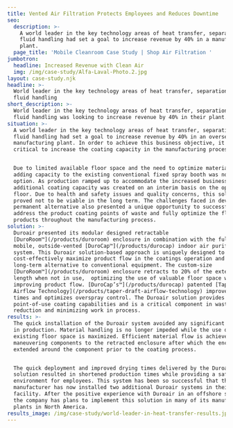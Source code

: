```yaml
---
title: Vented Air Filtration Protects Employees and Reduces Downtime
seo:
  description: >-
    A world leader in the key technology areas of heat transfer, separation and
    fluid handling had set a goal to increase revenue by 40% in a manufacturing
    plant.
  page_title: 'Mobile Cleanroom Case Study | Shop Air Filtration '
jumbotron:
  headline: Increased Revenue with Clean Air
  img: /img/case-study/Alfa-Laval-Photo.2.jpg
layout: case-study.njk
headline: >-
  World leader in the key technology areas of heat transfer, separation, and
  fluid handling
short_description: >-
  World leader in the key technology areas of heat transfer, separation, and
  fluid handling was looking to increase revenue by 40% in their plant.
situation: >-
  A world leader in the key technology areas of heat transfer, separation, and
  fluid handling had set a goal to increase revenue by 40% in an overseas
  manufacturing plant. In order to achieve this business objective, it was
  critical to increase the coating capacity in the manufacturing process.


  Due to limited available floor space and the need to optimize material flow,
  adding capacity to the existing conventional fixed spray booth was not an
  option. As production ramped up to accommodate the increased business volume,
  additional coating capacity was created on an interim basis on the open shop
  floor. Due to health and safety issues and quality concerns, this solution
  proved not to be viable in the long term. The challenges faced in developing a
  permanent alternative also presented a unique opportunity to successfully
  address the product coating points of waste and fully optimize the flow of
  products throughout the manufacturing process.
solution: >-
  Duroair presented its modular designed retractable
  [DuroRoom™](/products/duroroom) enclosure in combination with the fully
  mobile, outside-vented [DuroCap™](/products/durocap) indoor air purification
  system. This Duroair solution-based approach is uniquely designed to
  cost-effectively maximize product flow in the coatings operation and offers a
  long-term alternative to conventional equipment. The custom-size
  [DuroRoom™](/products/duroroom) enclosure retracts to 20% of the extended
  length when not in use,  optimizing the use of valuable floor space while
  improving product flow. [DuroCap’s™](/products/durocap) patented [Taper Draft
  Airflow Technology](/products/taper-draft-airflow-technology) improves drying
  times and optimizes overspray control. The Duroair solution provides
  point-of-use coating capabilities and is a critical component in waste
  reduction and minimizing work in process.
results: >-
  The quick installation of the Duroair system avoided any significant downtime
  in production. Material handling is no longer impeded while the use of
  existing floor space is maximized. Efficient material flow is achieved by
  maneuvering components to the retracted enclosure after which the enclosure is
  extended around the component prior to the coating process.


  The quick deployment and improved drying times delivered by the Duroair
  solution resulted in shortened production times while providing a safe
  environment for employees. This system has been so successful that the
  manufacturer has now installed two additional Duroair systems in their
  facility. After the positive experience with Duroair in an offshore setting,
  the company has plans to implement this solution in many of its manufacturing
  plants in North America.
results_image: /img/case-study/world-leader-in-heat-transfer-results.jpg
---
```


